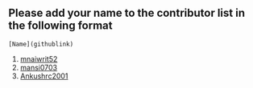 ## Please add your name to the contributor list in the following format
```[Name](githublink)```
 1. [mnaiwrit52](https://github.com/mnaiwrit52)
 2. [mansi0703](https://github.com/mansi0703)
 3. [Ankushrc2001](https://github.com/AnkushRC2001)
